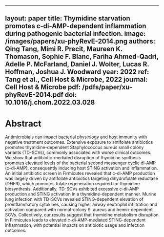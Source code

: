 
---
layout: paper
title: Thymidine starvation promotes c-di-AMP-dependent inflammation during pathogenic bacterial infection.
image: /images/papers/xu-phyRevE-2014.png
authors: Qing Tang, Mimi R. Precit, Maureen K. Thomason, Sophie F. Blanc, Fariha Ahmed-Qadri, Adelle P. McFarland, Daniel J. Wolter, Lucas R. Hoffman, Joshua J. Woodward
year: 2022
ref: Tang et al., Cell Host & Microbe, 2022
journal: Cell Host & Microbe
pdf: /pdfs/paper/xu-phyRevE-2014.pdf
doi: 10.1016/j.chom.2022.03.028
---

# Abstract

Antimicrobials can impact bacterial physiology and host immunity with negative treatment outcomes. Extensive exposure to antifolate antibiotics promotes thymidine-dependent Staphylococcus aureus small colony variants (TD-SCVs), commonly associated with worse clinical outcomes. We show that antibiotic-mediated disruption of thymidine synthesis promotes elevated levels of the bacterial second messenger cyclic di-AMP (c-di-AMP), consequently inducing host STING activation and inflammation. An initial antibiotic screen in Firmicutes revealed that c-di-AMP production was largely driven by antifolate antibiotics targeting dihydrofolate reductase (DHFR), which promotes folate regeneration required for thymidine biosynthesis. Additionally, TD-SCVs exhibited excessive c-di-AMP production and STING activation in a thymidine-dependent manner. Murine lung infection with TD-SCVs revealed STING-dependent elevation of proinflammatory cytokines, causing higher airway neutrophil infiltration and activation compared with normal-colony S. aureus and hemin-dependent SCVs. Collectively, our results suggest that thymidine metabolism disruption in Firmicutes leads to elevated c-di-AMP-mediated STING-dependent inflammation, with potential impacts on antibiotic usage and infection outcomes.
